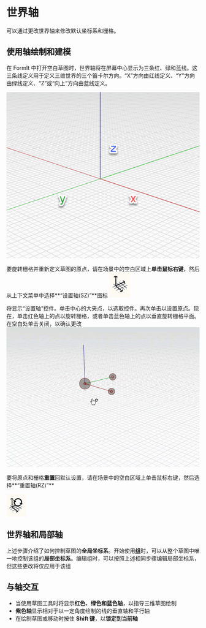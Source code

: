 # 世界轴

可以通过更改世界轴来修改默认坐标系和栅格。

## 使用轴绘制和建模

在 FormIt 中打开空白草图时，世界轴将在屏幕中心显示为三条红、绿和蓝线。这三条线定义用于定义三维世界的三个笛卡尔方向。“X”方向由红线定义、“Y”方向由绿线定义、“Z”或“向上”方向由蓝线定义。

![](../.gitbook/assets/axis.png)

要旋转栅格并重新定义草图的原点，请在场景中的空白区域上**单击鼠标右键**，然后从上下文菜单中选择**“设置轴(SZ)”**图标  ![](../.gitbook/assets/guid-d035d02f-480d-44a2-ae80-4b4fbf3a6117-low%20%281%29.png)

将显示“设置轴”控件。单击中心的大夹点，以选取控件。再次单击以设置原点。现在，单击红色轴上的点以旋转栅格，或者单击蓝色轴上的点以垂直旋转栅格平面。在空白处单击关闭，以确认更改  ![](../.gitbook/assets/2021-01-14_12-30-10.gif)

要将原点和栅格**重置**回默认设置，请在场景中的空白区域上单击鼠标右键，然后选择**“重置轴(RZ)”**

![](../.gitbook/assets/guid-eb26f44b-70b2-404a-8a7c-57d094d888c3-low.png)

## 世界轴和局部轴

上述步骤介绍了如何控制草图的**全局坐标系**。开始使用[**组**](groups.md)时，可以从整个草图中唯一地控制该组的**局部坐标系**。编辑组时，可以按照上述相同步骤编辑局部坐标系，但这些更改将仅应用于该组

## 与轴交互

* 当使用草图工具时将显示**红色、绿色和蓝色轴**，以指导三维草图绘制
* **紫色轴**显示相对于以一定角度绘制的线的垂直轴和平行轴
* 在绘制草图或移动时按住 **Shift 键**，以**锁定到当前轴**

